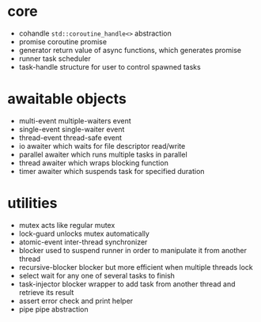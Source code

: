 # core
- cohandle      `std::coroutine_handle<>` abstraction
- promise       coroutine promise
- generator     return value of async functions, which generates promise
- runner        task scheduler
- task-handle   structure for user to control spawned tasks

# awaitable objects
- multi-event   multiple-waiters event
- single-event  single-waiter event
- thread-event  thread-safe event
- io            awaiter which waits for file descriptor read/write
- parallel      awaiter which runs multiple tasks in parallel
- thread        awaiter which wraps blocking function
- timer         awaiter which suspends task for specified duration

# utilities
- mutex             acts like regular mutex
- lock-guard        unlocks mutex automatically
- atomic-event      inter-thread synchronizer
- blocker           used to suspend runner in order to manipulate it from another thread
- recursive-blocker blocker but more efficient when multiple threads lock
- select            wait for any one of several tasks to finish
- task-injector     blocker wrapper to add task from another thread and retrieve its result
- assert            error check and print helper
- pipe              pipe abstraction


